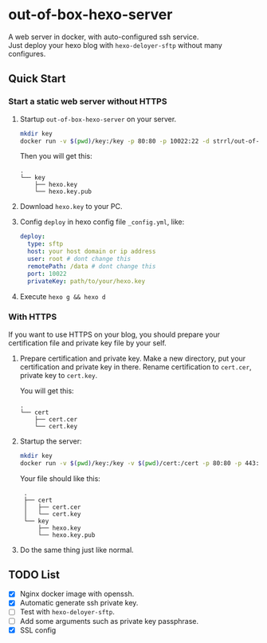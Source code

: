 # out-of-box-hexo-server

A web server in docker, with auto-configured ssh service.  
Just deploy your hexo blog with `hexo-deloyer-sftp` without many configures.

## Quick Start

### Start a static web server without HTTPS

1. Startup `out-of-box-hexo-server` on your server.

   ```bash
   mkdir key
   docker run -v $(pwd)/key:/key -p 80:80 -p 10022:22 -d strrl/out-of-box-hexo-server
   ```

   Then you will get this:

   ```text
   .
   └── key
       ├── hexo.key
       └── hexo.key.pub
   ```

1. Download `hexo.key` to your PC.

1. Config `deploy` in hexo config file `_config.yml`, like:

    ```yaml
    deploy:
      type: sftp
      host: your host domain or ip address
      user: root # dont change this
      remotePath: /data # dont change this
      port: 10022
      privateKey: path/to/your/hexo.key
    ```

1. Execute `hexo g && hexo d`

### With HTTPS

If you want to use HTTPS on your blog, you should prepare your certification file and private key file by your self.

1. Prepare certification and private key.
   Make a new directory, put your certification and private key in there. Rename certification to `cert.cer`, private key to `cert.key`.

   You will get this:

   ```text
   .
   └── cert
       ├── cert.cer
       └── cert.key
   ```

2. Startup the server:

   ```bash
   mkdir key
   docker run -v $(pwd)/key:/key -v $(pwd)/cert:/cert -p 80:80 -p 443:443 -p 10022:22 -d strrl/out-of-box-hexo-server
   ```

   Your file should like this:

   ```text
    .
    ├── cert
    │   ├── cert.cer
    │   └── cert.key
    └── key
        ├── hexo.key
        └── hexo.key.pub
   ```

3. Do the same thing just like normal.

## TODO List

- [x] Nginx docker image with openssh.
- [x] Automatic generate ssh private key.
- [ ] Test with `hexo-deloyer-sftp`.
- [ ] Add some arguments such as private key passphrase.
- [x] SSL config
